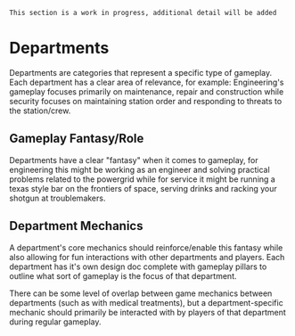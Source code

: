 ```admonish warning "Attention: Work in Progress!"
This section is a work in progress, additional detail will be added
```

# Departments

Departments are categories that represent a specific type of gameplay. Each department has a clear area of relevance, for example: Engineering's gameplay focuses primarily on maintenance, repair and construction while security focuses on maintaining station order and responding to threats to the station/crew. 



## Gameplay Fantasy/Role

Departments have a clear "fantasy" when it comes to gameplay, for engineering this might be working as an engineer and solving practical problems related to the powergrid while for service it might be running a texas style bar on the frontiers of space, serving drinks and racking your shotgun at troublemakers. 

## Department Mechanics

A department's core mechanics should reinforce/enable this fantasy while also allowing for fun interactions with other departments and players. Each department has it's own design doc complete with gameplay pillars to outline what sort of gameplay is the focus of that department.

There can be some level of overlap between game mechanics between departments (such as with medical treatments), but a department-specific mechanic should primarily be interacted with by players of that department during regular gameplay.
